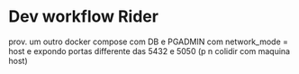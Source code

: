 # Dev workflow Rider
prov. um outro docker compose com DB e PGADMIN com network_mode = host e expondo portas differente das 5432 e 5050 (p n colidir com maquina host)